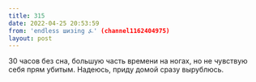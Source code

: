 ```yaml
---
title: 315
date: 2022-04-25 20:53:59
from: 'endless шизing ⍼' (channel1162404975)
layout: post
---
```


30 часов без сна, большую часть времени на ногах, но не чувствую себя прям убитым. Надеюсь, приду домой сразу вырублюсь.
